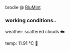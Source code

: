 brodie @ [BluMint](https://www.linkedin.com/company/blumint-io/)

<!--weather_start-->
### working conditions..

weather: scattered clouds ☁️

temp: 11.91 °C 👕

<!--weather_end-->
